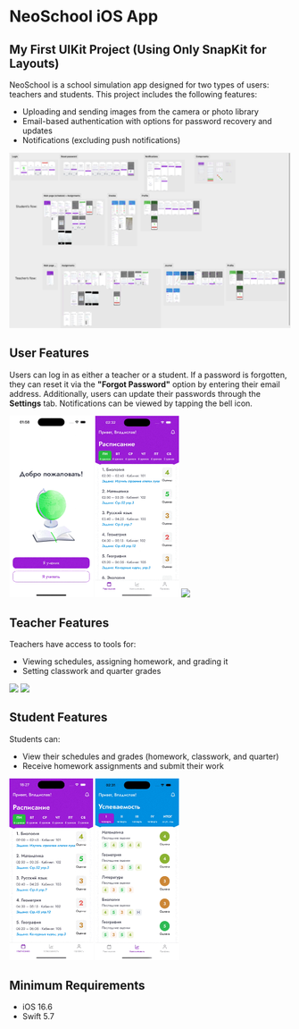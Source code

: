 # NeoSchool iOS App  

## My First UIKit Project (Using Only SnapKit for Layouts)  

NeoSchool is a school simulation app designed for two types of users: teachers and students. This project includes the following features:  
- Uploading and sending images from the camera or photo library  
- Email-based authentication with options for password recovery and updates  
- Notifications (excluding push notifications)


[![figma](readme_images/figma_overview.png)](https://www.figma.com/design/R5kqngkhbp3E6dlAEzkrzG/NeoSchool-(Copy)?node-id=60-185&node-type=canvas&t=Zw3SYaoVDfhO6TxF-0)

## User Features  

Users can log in as either a teacher or a student. If a password is forgotten, they can reset it via the **"Forgot Password"** option by entering their email address. Additionally, users can update their passwords through the **Settings** tab. Notifications can be viewed by tapping the bell icon.  

<div>
<img src="./readme_images/user_login.gif" width="150" />
<img src="./readme_images/user_notifications.gif" width="150" />
<img src="./readme_images/user_profile.gif" width="150" />
</div>  

## Teacher Features  

Teachers have access to tools for:  
- Viewing schedules, assigning homework, and grading it  
- Setting classwork and quarter grades  

<div>
<img src="./readme_images/teacher_schedule.gif" width="150" />
<img src="./readme_images/teacher_performance.gif" width="150" />
</div>  

## Student Features  

Students can:  
- View their schedules and grades (homework, classwork, and quarter)  
- Receive homework assignments and submit their work  

<div>
<img src="./readme_images/student_schedule.gif" width="150" />
<img src="./readme_images/student_performance.gif" width="150" />
</div>  

## Minimum Requirements  
- iOS 16.6  
- Swift 5.7
